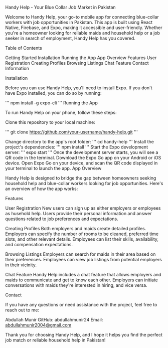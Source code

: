 Handy Help - Your Blue Collar Job Market in Pakistan

Welcome to Handy Help, your go-to mobile app for connecting blue-collar workers with job opportunities in Pakistan. This app is built using React Native, Firebase, and Expo, making it accessible and user-friendly. Whether you're a homeowner looking for reliable maids and household help or a job seeker in search of employment, Handy Help has you covered.

Table of Contents

Getting Started
Installation
Running the App
App Overview
Features
User Registration
Creating Profiles
Browsing Listings
Chat Feature
Contact Information


Installation

Before you can use Handy Help, you'll need to install Expo. If you don't have Expo installed, you can do so by running:

'''
npm install -g expo-cli
'''
Running the App

To run Handy Help on your phone, follow these steps:

Clone this repository to your local machine:

'''
git clone https://github.com/your-username/handy-help.git
'''

Change directory to the app's root folder:
'''
cd handy-help
'''
Install the project's dependencies:
'''
npm install
'''
Start the Expo development server:
'''
expo start
'''
Once the development server starts, you will see a QR code in the terminal.
Download the Expo Go app on your Android or iOS device.
Open Expo Go on your device, and scan the QR code displayed in your terminal to launch the app.
App Overview

Handy Help is designed to bridge the gap between homeowners seeking household help and blue-collar workers looking for job opportunities. Here's an overview of how the app works:

Features

User Registration
New users can sign up as either employers or employees as husehold help.
Users provide their personal information and answer questions related to job preferences and expectations.

Creating Profiles
Both employers and maids create detailed profiles.
Employers can specify the number of rooms to be cleaned, preferred time slots, and other relevant details.
Employees can list their skills, availability, and compensation expectations.

Browsing Listings
Employers can search for maids in their area based on their preferences.
Employees can view job listings from potential employers in their vicinity.

Chat Feature
Handy Help includes a chat feature that allows employers and maids to communicate and get to know each other.
Employers can initiate conversations with maids they're interested in hiring, and vice versa.


Contact

If you have any questions or need assistance with the project, feel free to reach out to me:

Abdullah Munir
GitHub: abdullahmunir24
Email: abdullahmunir2004@gmail.com

Thank you for choosing Handy Help, and I hope it helps you find the perfect job match or reliable household help in Pakistan!

